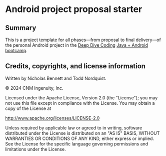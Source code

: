 # Android project proposal starter

## Summary

This is a project template for all phases&mdash;from proposal to final delivery&mdash;of the personal Android project in the [Deep Dive Coding](https://deepdivecoding.com/) [Java + Android bootcamp](https://deepdivecoding.com/java-android/).

## Credits, copyrights, and license information

Written by Nicholas Bennett and Todd Nordquist.

&copy; 2024 CNM Ingenuity, Inc.

Licensed under the Apache License, Version 2.0 (the "License");
you may not use this file except in compliance with the License.
You may obtain a copy of the License at

<http://www.apache.org/licenses/LICENSE-2.0>

Unless required by applicable law or agreed to in writing, software
distributed under the License is distributed on an "AS IS" BASIS,
WITHOUT WARRANTIES OR CONDITIONS OF ANY KIND, either express or implied.
See the License for the specific language governing permissions and
limitations under the License.
